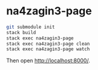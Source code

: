 # na4zagin3-page

```sh
git submodule init
stack build
stack exec na4zagin3-page
stack exec na4zagin3-page clean
stack exec na4zagin3-page watch
```

Then open <http://localhost:8000/>.
